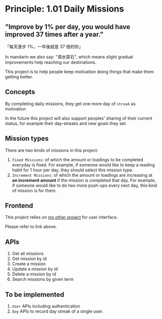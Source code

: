 # Principle: 1.01 Daily Missions

## "Improve by 1% per day, you would have improved 37 times after a year."
「每天進步 1%，一年後就是 37 倍的你」

In mandarin we also say: "滴水穿石", which means slight gradual improvements help reaching our destinations.

This project is to help people keep motivation doing things that make them getting better.  

## Concepts
By completing daily missions, they get one more day of `streak` as motivation

In the future this project will also support peoples' sharing of their current status, for example their day-streaks and new goals they set.

## Mission types 
There are two kinds of missions in this project: 
1. `Fixed Missions`: of which the amount or loadings to be completed everyday is fixed.  For example, if someone would like to keep a reading habit for 1 hour per day, they should select this mission type.
2. `Increment Missions`: of which the amount or loadings are increasing at **an increment amount** if the mission is completed that day.  For example, if someone would like to do two more push-ups every next day, this kind of mission is for them.

## Frontend
This project relies on [ my other project](https://github.com/Shiou-Ju/daily-mission-angular) for user interface.  

Please refer to link above.

## APIs
1. Get all missions
2. Get mission by id
3. Create a mission
4. Update a mission by id
5. Delete a mission by id
6. Search missions by given term

## To be implemented
1. `User` APIs including authentication
2. `Day` APIs to record day streak of a single user. 
